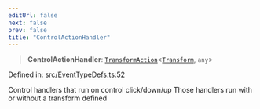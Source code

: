 ```yaml
---
editUrl: false
next: false
prev: false
title: "ControlActionHandler"
---
```


> **ControlActionHandler**: [`TransformAction`](/api/type-aliases/transformaction/)\<[`Transform`](/api/type-aliases/transform/), `any`\>

Defined in: [src/EventTypeDefs.ts:52](https://github.com/fabricjs/fabric.js/blob/8748628df7e9de00ba77413bfc3ad9e9fe9d4f30/src/EventTypeDefs.ts#L52)

Control handlers that run on control click/down/up
Those handlers run with or without a transform defined

